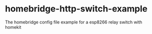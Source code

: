 # homebridge-http-switch-example
The homebridge config file example for a esp8266 relay switch with homekit
